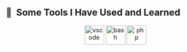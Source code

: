 <h2> 🚀 &nbsp;Some Tools I Have Used and Learned</h2>
<p align="center">
<img src="https://icon-library.com/images/django-icon/django-icon-0.jpg" alt="vscode" width="45" height="45"/>
<img src="https://upload.wikimedia.org/wikipedia/commons/thumb/a/a7/React-icon.svg/2300px-React-icon.svg.png" alt="bash" width="45" height="45"/>
<img src="https://cdn.jsdelivr.net/gh/devicons/devicon/icons/php/php-original.svg" alt="php" width="45" height="45"/>
</p>
